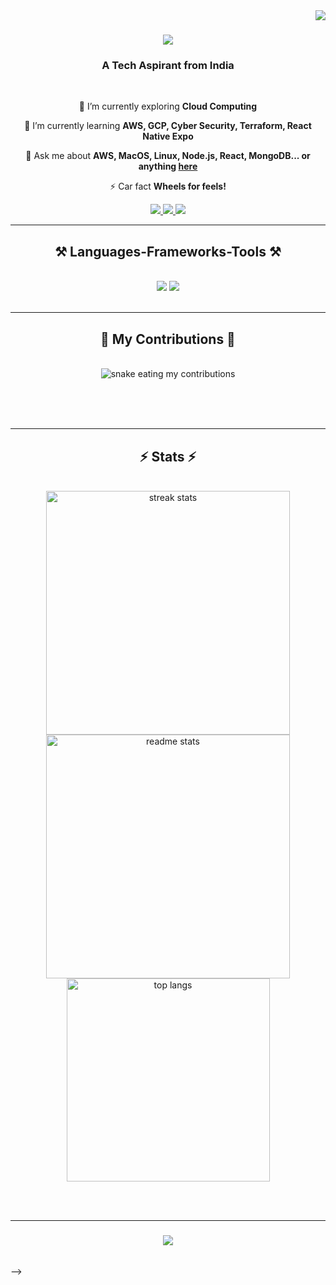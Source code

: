 <img align="right" src="https://visitor-badge.laobi.icu/badge?page_id=SirajudinKF.SirajudinKF" />

<h1 align="center">
    <img src="https://readme-typing-svg.herokuapp.com/?font=Righteous&size=35&center=true&vCenter=true&width=500&height=70&duration=4000&lines=Hi+There!+👋;+I'm+Sirajudin+KF!;" />
</h1>

<h3 align="center">A Tech Aspirant from India</h3>

<br/>

<div align="center">
 
 🔭 I’m currently exploring **Cloud Computing**
 
 🌱 I’m currently learning **AWS, GCP, Cyber Security, Terraform, React Native Expo**

 💬 Ask me about **AWS, MacOS, Linux, Node.js, React, MongoDB... or anything [here](https://github.com/SirajudinKF/issues)**

 ⚡ Car fact **Wheels for feels!**
 
 </div>
 
<div align="center"> 
  <a href="mailto:sirajudheen407@gmail.com">
    <img src="https://img.shields.io/badge/Gmail-333333?style=for-the-badge&logo=gmail&logoColor=red" />
  </a>
  <a href="https://linkedin.com/in/sirajudin-kf-b703131bb" target="_blank">
    <img src="https://img.shields.io/badge/LinkedIn-0077B5?style=for-the-badge&logo=linkedin&logoColor=white" target="_blank" />
  </a>
  <a href="https://SirajudinKF.github.io" target="_blank">
     <img src="https://img.shields.io/badge/Portfolio-FF5722?style=for-the-badge&logo=todoist&logoColor=white" target="_blank" /> <!-- sqlite, safari, google-chrome are other good icon options -->
  </a>
</div>

 <hr/>
 
<h2 align="center">⚒️ Languages-Frameworks-Tools ⚒️</h2>
<br/>
<div align="center">
    <img src="https://skillicons.dev/icons?i=aws,gcp,azure,python,ccna,react,bootstrap,html,vscode,github,r" />
    <img src="https://skillicons.dev/icons?i=nodejs,javascript,mongodb,mysql" /><br>
</div>

<br/>
<hr/>

<div align="center">
  <h2>🐍 My Contributions 🐍</h2>
  <br>
  <img alt="snake eating my contributions" src="https://raw.githubusercontent.com/SirajudinKF/SirajudinKF/output/github-contribution-grid-snake.svg" />
  
  <br/><br/><br/>
</div>

<hr/>

<h2 align="center">⚡ Stats ⚡</h2>
<br>
<div align=center>
  <img width=390 src="https://streak-stats.demolab.com/?user=SirajudinKF&count_private=true&theme=react&border_radius=10" alt="streak stats"/>
  <img width=390 src="https://github-readme-stats-SirajudinKF.vercel.app/api?username=SirajudinKF&count_private=true&show_icons=true&theme=react&rank_icon=github&border_radius=10" alt="readme stats" />
  <br/>
  <img width=325 align="center" src="https://github-readme-stats-SirajudinKF.vercel.app/api/top-langs/?username=SirajudinKF&hide=HTML&langs_count=8&layout=compact&theme=react&border_radius=10&size_weight=0.5&count_weight=0.5&exclude_repo=github-readme-stats" alt="top langs" />
</div>

<br/><br/>
<hr/>

<h3 align="center">
    <img src="https://readme-typing-svg.herokuapp.com/?font=Righteous&size=25&center=true&vCenter=true&width=500&height=70&duration=4000&lines=Thanks+for+visiting!+✌️;+Shoot+me+a+message+on+Linkedin!;I'm+always+open+to+work+:)">
</h3>

<br/>
-->

